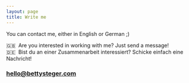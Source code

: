 ```yaml
---
layout: page
title: Write me
---
```


You can contact me, either in English or German ;)  

🇬🇧 &nbsp;Are you interested in working with me? Just send a message!    
🇩🇪 &nbsp;Bist du an einer Zusammenarbeit interessiert? Schicke einfach eine Nachricht! 


<h3><a href="mailto:hello@bettysteger.com?subject=Hi Betty">hello@bettysteger.com</a></h3>
